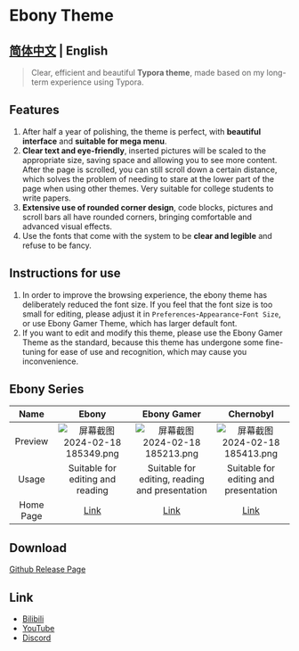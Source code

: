 # Ebony Theme

## [简体中文](/typora_theme_ebony/zh/) | English

> Clear, efficient and beautiful **Typora theme**, made based on my long-term experience using Typora.

## Features

1. After half a year of polishing, the theme is perfect, with **beautiful interface** and **suitable for mega menu**.
2. **Clear text and eye-friendly**, inserted pictures will be scaled to the appropriate size, saving space and allowing you to see more content. After the page is scrolled, you can still scroll down a certain distance, which solves the problem of needing to stare at the lower part of the page when using other themes. Very suitable for college students to write papers.
3. **Extensive use of rounded corner design**, code blocks, pictures and scroll bars all have rounded corners, bringing comfortable and advanced visual effects.
4. Use the fonts that come with the system to be **clear and legible** and refuse to be fancy.

## Instructions for use

1. In order to improve the browsing experience, the ebony theme has deliberately reduced the font size. If you feel that the font size is too small for editing, please adjust it in `Preferences`-`Appearance`-`Font Size`, or use Ebony Gamer Theme, which has larger default font.
1. If you want to edit and modify this theme, please use the Ebony Gamer Theme as the standard, because this theme has undergone some fine-tuning for ease of use and recognition, which may cause you inconvenience.

## Ebony Series

|   Name    |                            Ebony                             |                         Ebony Gamer                          |                          Chernobyl                           |
| :-------: | :----------------------------------------------------------: | :----------------------------------------------------------: | :----------------------------------------------------------: |
|  Preview  | ![屏幕截图 2024-02-18 185349.png](https://s2.loli.net/2024/02/18/fCkNEgublK8W4US.png) | ![屏幕截图 2024-02-18 185213.png](https://s2.loli.net/2024/02/18/4BFod6tCbnZRia7.png) | ![屏幕截图 2024-02-18 185413.png](https://s2.loli.net/2024/02/18/oNPgzh24mqs1caM.png) |
|   Usage   |               Suitable for editing and reading               |        Suitable for editing, reading and presentation        |            Suitable for editing and presentation             |
| Home Page |               [Link](/typora_theme_ebony/en/)                |          [Link](/typora_theme_ebony/en/ebonygamer)           |           [Link](/typora_theme_ebony/en/chernobyl)           |

## Download

[Github Release Page](https://github.com/obscurefreeman/typora_theme_ebony/releases)

## Link

- [Bilibili](https://github.com/obscurefreeman/typora_theme_ebony/releases)
- [YouTube](https://www.youtube.com/channel/UCw_S5zgJ6ikGSXtFeAvVK8Q)
- [Discord](https://discord.gg/zbX7nQa8xF)

